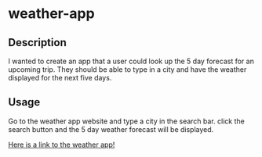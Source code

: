# weather-app

## Description

I wanted to create an app that a user could look up the 5 day forecast for an upcoming trip. They should be able to type in a city and have the weather displayed for the next five days.
## Usage 

Go to the weather app website and type a city in the search bar. click the search button and the 5 day weather forecast will be displayed.  


[Here is a link to the weather app!](https://jacksonahumada.github.io/Work-Day-Scheduler/)
